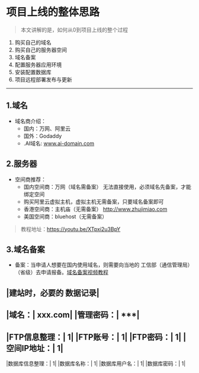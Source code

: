 
# 项目上线的整体思路

> 本文讲解的是，如何从0到项目上线的整个过程

1. 购买自己的域名
2. 购买自己的服务器空间
3. 域名备案
4. 配置服务器应用环境
5. 安装配置数据库
6. 项目远程部署发布与更新

----
## 1.域名
- 域名商介绍：
    - 国内：万网、阿里云
    - 国外：Godaddy
    - .AI域名: www.ai-domain.com

## 2.服务器
- 空间商推荐：
    - 国内空间商：万网（域名需备案）   无法直接使用，必须域名先备案，才能绑定空间
    - 购买阿里云虚拟主机，虚拟主机无需备案，只要域名备案即可
    - 香港空间商：主机庙（无需备案）	http://www.zhujimiao.com
    - 美国空间商：bluehost（无需备案）

> 教程地址：https://youtu.be/XTpxi2u3BpY

## 3.域名备案
- 备案：当申请人想要在国内使用域名，则需要向当地的 工信部（通信管理局）（省级）去申请报备。[域名备案视频教程](https://youtu.be/s1MwJk_9mqo)

|建站时，必要的 **数据记录**|
--
|域名：| xxx.com|
|管理密码：| ***|
--
|FTP信息整理：| 1|
|FTP账号：| 1|
|FTP密码：| 1|
|空间IP地址：| 1|
--
|数据库信息整理：| 1|
|数据库名称：| 1|
|数据库用户名：| 1|
|数据库密码：| 1|